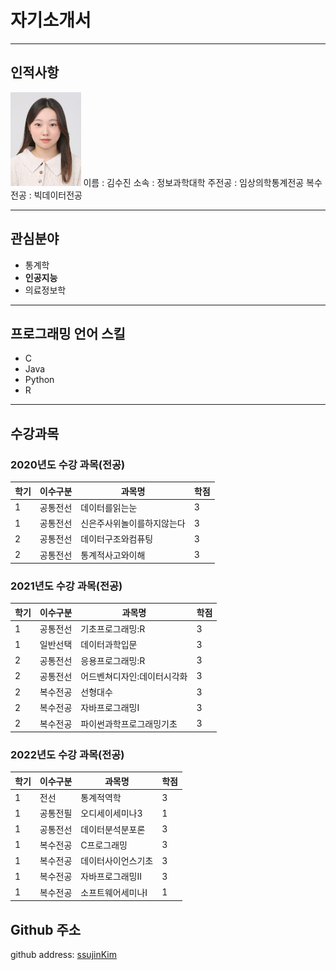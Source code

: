 # 자기소개서
---
## 인적사항
<img src=증명사진_2022.jpg height=150 widht=150>
이름 : 김수진   
소속 : 정보과학대학   
주전공 : 임상의학통계전공   
복수전공 : 빅데이터전공   

---

## 관심분야   
* 통계학
* **인공지능**
* 의료정보학   

---

## 프로그래밍 언어 스킬   
* C
* Java
* Python
* R

---

## 수강과목   

### 2020년도 수강 과목(전공)   
|학기|이수구분|과목명|학점|
|---|---|---|---|
|1|공통전선|데이터를읽는눈|3|
|1|공통전선|신은주사위놀이를하지않는다|3|
|2|공통전선|데이터구조와컴퓨팅|3|
|2|공통전선|통계적사고와이해|3|

### 2021년도 수강 과목(전공)
|학기|이수구분|과목명|학점|
|---|---|---|---|
|1|공통전선|기초프로그래밍:R|3|
|1|일반선택|데이터과학입문|3|
|2|공통전선|응용프로그래밍:R|3|
|2|공통전선|어드벤쳐디자인:데이터시각화|3|
|2|복수전공|선형대수|3|
|2|복수전공|자바프로그래밍I|3|
|2|복수전공|파이썬과학프로그래밍기초|3|

### 2022년도 수강 과목(전공)
|학기|이수구분|과목명|학점|
|---|---|---|---|
|1|전선|통계적역학|3|
|1|공통전필|오디세이세미나3|1|
|1|공통전선|데이터분석분포론|3|
|1|복수전공|C프로그래밍|3|
|1|복수전공|데이터사이언스기초|3|
|1|복수전공|자바프로그래밍II|3|
|1|복수전공|소프트웨어세미나I|1|

## Github 주소
github address: [ssujinKim][github]

[github]: https://github.com/ssujinKim
